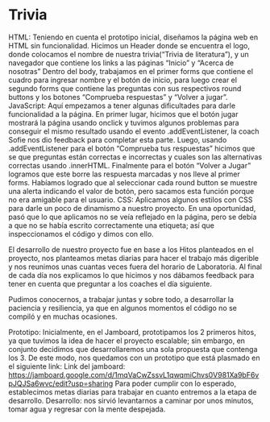 # Trivia

HTML: Teniendo en cuenta el prototipo inicial, diseñamos la página web en HTML sin funcionalidad. Hicimos un Header donde se encuentra el logo, donde colocamos el nombre de nuestra trivia(“Trivia de literatura”), y un navegador que contiene los links a las páginas “Inicio” y “Acerca de nosotras”
Dentro del body, trabajamos en el primer forms que contiene el cuadro para ingresar nombre y el botón de inicio, para luego crear el segundo forms que contiene las preguntas con sus respectivos round buttons y los botones “Comprueba respuestas” y “Volver a jugar”.
JavaScript: Aquí empezamos a tener algunas dificultades para darle funcionalidad a la página.
En primer lugar, hicimos que el botón jugar mostrará la página usando onclick y tuvimos algunos problemas para conseguir el mismo resultado usando el evento .addEventListener, la coach Sofie nos dio feedback para completar esta parte. Luego, usando .addEventListener para el botón “Comprueba tus respuestas” hicimos que se que preguntas están correctas e incorrectas y cuales son las alternativas correctas usando .innerHTML. Finalmente para el botón “Volver a Jugar” logramos que este borre las respuesta marcadas y nos lleve al primer forms.
Habíamos logrado que al seleccionar cada round button se muestre una alerta indicando el valor de botón, pero sacamos esta función porque no era amigable para el usuario.
CSS: Aplicamos algunos estilos con CSS para darle un poco de dinamismo a nuestro proyecto. En una oportunidad, pasó que lo que aplicamos no se veía reflejado en la página, pero se debía a que no se había escrito correctamente una etiqueta; así que inspeccionamos el código y dimos con ello.

El desarrollo de nuestro proyecto fue en base a los Hitos planteados en el proyecto, nos planteamos metas diarias para hacer el trabajo más digerible y  nos reunimos unas cuantas veces fuera del horario de Laboratoria. Al final de cada día nos explicamos lo que hicimos y nos dábamos feedback para tener en cuenta que preguntar a los coaches el día siguiente. 

Pudimos conocernos, a trabajar juntas y sobre todo, a desarrollar la paciencia y resiliencia, ya que en algunos momentos el código no se compiló y en muchas ocasiones.

Prototipo:
Inicialmente, en el Jamboard, prototipamos los 2 primeros hitos, ya que tuvimos la idea de hacer el proyecto escalable; sin embargo, en conjunto decidimos que desarrollaremos una sola propuesta que contenga los 3. De este modo, nos quedamos con un prototipo que está plasmado en el siguiente link:
Link del jamboard: https://jamboard.google.com/d/1mqVaCwZssvL1qwqmiChvs0V981Xa9bF6vpJQJSa6wvc/edit?usp=sharing
Para poder cumplir con lo esperado, establecimos metas diarias para trabajar en cuanto entremos a la etapa de desarrollo.
Desarrollo:
 nos sirvió levantarnos a caminar por unos minutos, tomar agua y regresar con la mente despejada.
